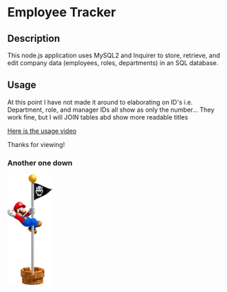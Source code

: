 # Employee Tracker

## Description 

This node.js application uses MySQL2 and Inquirer to store, retrieve, and edit company data (employees, roles, departments) in an SQL database. 

## Usage

At this point I have not made it around to elaborating on ID's
i.e. Department, role, and manager IDs all show as only the number... They work fine, but I will JOIN tables abd show more readable titles 

[Here is the usage video](https://its-jefe.github.io/videos/)

Thanks for viewing!

### Another one down

<img src="https://raw.githubusercontent.com/its-jefe/image-hosting/main/goal-pole.png" width="20%">